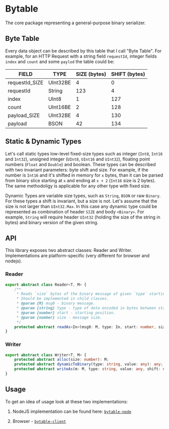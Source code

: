 # Bytable

The core package representing a general-purpose binary serializer.

## Byte Table

Every data object can be described by this table that I call "Byte Table". For example, for an HTTP Request with a string field `requestId`, integer fields `index` and `count` and some `paylod` the table could be:

| FIELD          | TYPE              | SIZE (bytes) | SHIFT (bytes) |
| -------------- | ----------------- | ------------ | ------------- |
| requestId_SIZE | UInt32BE          | 4            | 0             |
| requestId      | String            | 123          | 4             |
| index          | UInt8             | 1            | 127           |
| count          | UInt16BE          | 2            | 128           |
| payload_SIZE   | UInt32BE          | 4            | 130           |
| payload        | BSON              | 42           | 134           |

## Static & Dynamic Types

Let's call static types low-level fixed-size types such as integer (`Int8`, `Int16` and `Int32`), unsigned integer (`UInt8`, `UInt16` and `UInt32`), floating point numbers (`Float` and `Double`) and boolean. These types can be described with two invariant parameters: byte shift and size. For example, if the number is `Int16` and it's shifted in memory for `x` bytes, than it can be parsed from binary slice starting at `x` and ending at `x + 2` (`Int16` size is 2 bytes). The same methodoligy is applicable for any other type with fixed size.

Dynamic Types are variable size types, such as `String`, `BSON` or raw `Binary`. For these types a shift is invariant, but a size is not. Let's assume that the size is not larger than `UInt32.Max`. In this case any dynamic type could be represented as combination of header `SIZE` and body `<Binary>`. For example, `String` will require header `UInt32` (holding the size of the string in bytes) and binary version of the given string.

## API

This library exposes two abstract classes: Reader and Writer. Implementations are platform-specific (very different for browser and nodejs).

### Reader

```typescript
export abstract class Reader<T, M> {
    /**
     * Reads `size` bytes of the binary message of given `type` starting with position `start`.
     * Should be implemented in child classes.
     * @param {M} msg0 - binary message.
     * @param {string} type - type of data encoded in bytes between start and start + size.
     * @param {number} start - starting position.
     * @param {number} size - message size.
     */
    protected abstract readAs<In>(msg0: M, type: In, start: number, size: number): Out<In>;
}

```

### Writer

```typescript
export abstract class Writer<T, M> {
    protected abstract alloc(size: number): M;
    protected abstract dynamicToBinary(type: string, value: any): any;
    protected abstract writeAs(m: M, type: string, value: any, shift: number): any;
}
```

## Usage

To get an idea of usage look at these two implementations:

1. NodeJS implementation can be found here: [`bytable-node`](/packages/bytable-node)

2. Browser - [`bytable-client`](/packages/bytable-client)
